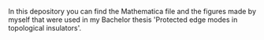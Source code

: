 In this depository you can find the Mathematica file and the figures made by myself that were used in my Bachelor thesis 'Protected edge modes in topological insulators'.
